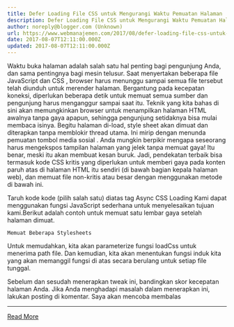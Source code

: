 ```yaml
---
title: Defer Loading File CSS untuk Mengurangi Waktu Pemuatan Halaman
description: Defer Loading File CSS untuk Mengurangi Waktu Pemuatan Halaman
author: noreply@blogger.com (Unknown)
url: https://www.webmanajemen.com/2017/08/defer-loading-file-css-untuk-mengurangi.html
date: 2017-08-07T12:11:00.000Z
updated: 2017-08-07T12:11:00.000Z
---
```


Waktu buka halaman adalah salah satu hal penting bagi pengunjung Anda, dan sama pentingnya bagi mesin telusur. Saat menyertakan beberapa file JavaScript dan CSS , browser harus menunggu sampai semua file tersebut telah diunduh untuk merender halaman.
Bergantung pada kecepatan koneksi, diperlukan beberapa detik untuk memuat semua sumber dan pengunjung harus menganggur sampai saat itu.
Teknik yang kita bahas di sini akan memungkinkan browser untuk menampilkan halaman HTML awalnya tanpa gaya apapun, sehingga pengunjung setidaknya bisa mulai membaca isinya. Begitu halaman di-load, style sheet akan dimuat dan diterapkan tanpa memblokir thread utama. Ini mirip dengan  menunda pemuatan tombol media sosial  .
Anda mungkin berpikir mengapa seseorang harus mengekspos tampilan halaman yang jelek tanpa memuat gaya! Itu benar, meski itu akan membuat kesan buruk. Jadi, pendekatan terbaik bisa termasuk kode CSS kritis yang diperlukan untuk memberi gaya pada konten paruh atas di halaman HTML itu sendiri (di bawah bagian kepala halaman web), dan memuat file non-kritis atau besar dengan menggunakan metode di bawah ini.

Taruh kode kode (pilih salah satu) diatas </body> tag
Async CSS Loading
Kami dapat menggunakan fungsi JavaScript sederhana untuk menyelesaikan tujuan kami.Berikut adalah contoh untuk memuat satu lembar gaya setelah halaman dimuat.
<script>
//define function to load css
var loadCss = function(){
    var cssLink = document.createElement('link');
    cssLink.rel = 'stylesheet';
    cssLink.href = 'myawesomestyle.css';
    var head = document.getElementsByTagName('head')[0];
    head.parentNode.insertBefore(cssLink, head);
};
 //call function on window load
window.addEventListener('load', loadCss);
</script>
    Memuat Beberapa Stylesheets
Untuk memudahkan, kita akan parameterize fungsi loadCss untuk menerima path
file. Dan kemudian, kita akan menentukan fungsi induk kita yang akan
memanggil fungsi di atas secara berulang untuk setiap file tunggal.
<script>
var loadMultipleCss = function(){
    //load local stylesheet
    loadCss('myawesomestyle.css');
     
    //load Bootstrap from CDN
    loadCss('https://maxcdn.bootstrapcdn.com/bootstrap/3.3.5/css/bootstrap.min.css');
     
    //load Bootstrap theme from CDN
    loadCss('https://maxcdn.bootstrapcdn.com/bootstrap/3.3.5/css/bootstrap-theme.min.css');
} 
var loadCss = function(cssPath){
    var cssLink = document.createElement('link');
    cssLink.rel = 'stylesheet';
    cssLink.href = cssPath;
    var head = document.getElementsByTagName('head')[0];
    head.parentNode.insertBefore(cssLink, head);
};
 //call function on window load
window.addEventListener('load', loadMultipleCss);
</script>
Sebelum dan sesudah menerapkan tweak ini, bandingkan skor kecepatan halaman Anda. Jika Anda menghadapi masalah dalam menerapkan ini, lakukan posting di komentar. Saya akan mencoba membalas<hr/> <a href="https://www.webmanajemen.com/2017/08/defer-loading-file-css-untuk-mengurangi.html" rel="follow" class="button" id="read-more">Read More</a>